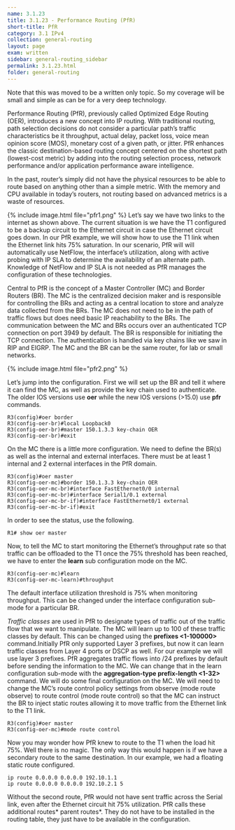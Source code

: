 ```yaml
---
name: 3.1.23
title: 3.1.23 - Performance Routing (PfR)
short-title: PfR
category: 3.1 IPv4
collection: general-routing
layout: page
exam: written
sidebar: general-routing_sidebar
permalink: 3.1.23.html
folder: general-routing
---
```

Note that this was moved to be a written only topic. So my coverage will be small and simple as can be for a very deep technology.

Performance Routing (PfR), previously called Optimized Edge Routing (OER), introduces a new concept into IP routing. With traditional routing, path selection decisions do not consider a particular path’s traffic characteristics be it throughput, actual delay, packet loss, voice mean opinion score (MOS), monetary cost of a given path, or jitter. PfR enhances the classic destination-based routing concept centered on the shortest path (lowest-cost metric) by adding into the routing selection process, network performance and/or application performance aware intelligence.

In the past, router’s simply did not have the physical resources to be able to route based on anything other than a simple metric. With the memory and CPU available in today’s routers, not routing based on advanced metrics is a waste of resources.

{% include image.html file="pfr1.png" %}
Let’s say we have two links to the internet as shown above. The current situation is we have the T1 configured to be a backup circuit to the Ethernet circuit in case the Ethernet circuit goes down. In our PfR example, we will show how to use the T1 link when the Ethernet link hits 75% saturation. In our scenario, PfR will will automatically use NetFlow, the interface’s utilization, along with active probing with IP SLA to determine the availability of an alternate path. Knowledge of NetFlow and IP SLA is not needed as PfR manages the configuration of these technologies.

Central to PfR is the concept of a Master Controller (MC) and Border Routers (BR). The MC is the centralized decision maker and is responsible for controlling the BRs and acting as a central location to store and analyze data collected from the BRs. The MC does not need to be in the path of traffic flows but does need basic IP reachability to the BRs. The communication between the MC and BRs occurs over an authenticated TCP connection on port 3949 by default. The BR is responsible for initiating the TCP connection. The authentication is handled via key chains like we saw in RIP and EIGRP. The MC and the BR can be the same router, for lab or small networks.

{% include image.html file="pfr2.png" %}

Let’s jump into the configuration. First we will set up the BR and tell it where it can find the MC, as well as provide the key chain used to authenticate. The older IOS versions use **oer** while the new IOS versions (\>15.0) use **pfr** commands.
```
R3(config)#oer border
R3(config-oer-br)#local Loopback0
R3(config-oer-br)#master 150.1.3.3 key-chain OER
R3(config-oer-br)#exit
```
On the MC there is a little more configuration. We need to define the BR(s) as well as the internal and external interfaces. There must be at least 1 internal and 2 external interfaces in the PfR domain.
```
R3(config)#oer master
R3(config-oer-mc)#border 150.1.3.3 key-chain OER
R3(config-oer-mc-br)#interface FastEthernet0/0 internal
R3(config-oer-mc-br)#interface Serial1/0.1 external
R3(config-oer-mc-br-if)#interface FastEthernet0/1 external
R3(config-oer-mc-br-if)#exit
```

In order to see the status, use the following.
```
R1# show oer master
```

Now, to tell the MC to start monitoring the Ethernet’s throughput rate so that traffic can be offloaded to the T1 once the 75% threshold has been reached, we have to enter the **learn** sub configuration mode on the MC.
```
R3(config-oer-mc)#learn
R3(config-oer-mc-learn)#throughput
```
The default interface utilization threshold is 75% when monitoring throughput. This can be changed under the interface configuration sub-mode for a particular BR.

*Traffic classes* are used in PfR to designate types of traffic out of the traffic flow that we want to manipulate. The MC will learn up to 100 of these traffic classes by default. This can be changed using the **prefixes \<1-100000\>** command.Initially PfR only supported Layer 3 prefixes, but now it can learn traffic classes from Layer 4 ports or DSCP as well. For our example we will use layer 3 prefixes. PfR aggregates traffic flows into /24 prefixes by default before sending the information to the MC. We can change that in the learn configuration sub-mode with the **aggregation-type prefix-length \<1-32\>** command. We will do some final configuration on the MC. We will need to change the MC’s route control policy settings from observe (mode route observe) to route control (mode route control) so that the MC can instruct the BR to inject static routes allowing it to move traffic from the Ethernet link to the T1 link.
```
R3(config)#oer master
R3(config-oer-mc)#mode route control
```

Now you may wonder how PfR knew to route to the T1 when the load hit 75%. Well there is no magic. The only way this would happen is if we have a secondary route to the same destination. In our example, we had a floating static route configured.
```
ip route 0.0.0.0 0.0.0.0 192.10.1.1
ip route 0.0.0.0 0.0.0.0 192.10.2.1 5
```
Without the second route, PfR would not have sent traffic across the Serial link, even after the Ethernet circuit hit 75% utilization. PfR calls these additional routes* parent routes*. They do not have to be installed in the routing table, they just have to be available in the configuration.
